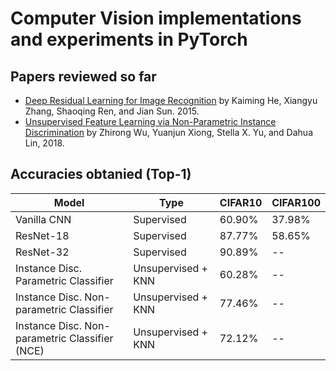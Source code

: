 # Computer Vision implementations and experiments in PyTorch

## Papers reviewed so far
* [Deep Residual Learning for Image Recognition](https://arxiv.org/abs/1512.03385) by Kaiming He, Xiangyu Zhang, Shaoqing Ren, and Jian Sun. 2015.
* [Unsupervised Feature Learning via Non-Parametric Instance Discrimination](http://arxiv.org/abs/1805.01978) by Zhirong Wu, Yuanjun Xiong, Stella X. Yu, and Dahua Lin, 2018.

## Accuracies obtanied (Top-1)
| Model                                          | Type                | CIFAR10   | CIFAR100  |
| ---------------------------------------------- | ------------------- | --------- | --------- |
| Vanilla CNN                                    | Supervised          | 60.90%    | 37.98%    |
| ResNet-18                                      | Supervised          | 87.77%    | 58.65%    |
| ResNet-32                                      | Supervised          | 90.89%    | --        |
| Instance Disc. Parametric Classifier           | Unsupervised + KNN  | 60.28%    | --        |
| Instance Disc. Non-parametric Classifier       | Unsupervised + KNN  | 77.46%    | --        |
| Instance Disc. Non-parametric Classifier (NCE) | Unsupervised + KNN  | 72.12%    | --        |
